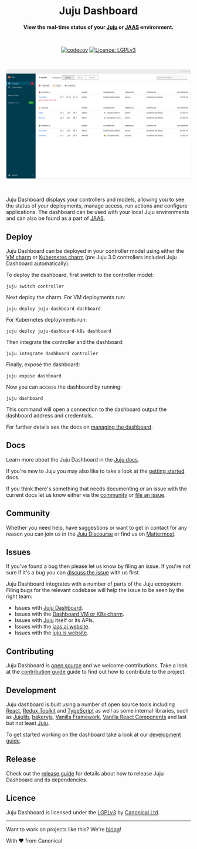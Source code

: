 <div align="center">

# Juju Dashboard

**View the real-time status of your [Juju](https://juju.is) or [JAAS](https://jaas.ai/) environment.**

<br />

[![codecov](https://codecov.io/github/canonical/juju-dashboard/branch/main/graph/badge.svg?token=jpxOQiONwS)](https://codecov.io/github/canonical/juju-dashboard)
[![Licence: LGPLv3](https://img.shields.io/badge/License-LGPL_v3-blue.svg)](/LICENSE.md)

<br />

![Juju Dashboard](/docs/images/dashboard.png)

</div>

<br />

Juju Dashboard displays your controllers and models, allowing you to see the
status of your deployments, manage access, run actions and configure
applications. The dashboard can be used with your local Juju environments and
can also be found as a part of [JAAS](https://jaas.ai/).

## Deploy

Juju Dashboard can be deployed in your controller model using either the [VM charm](https://charmhub.io/juju-dashboard)
or [Kubernetes charm](https://charmhub.io/juju-dashboard-k8s) (pre Juju 3.0
controllers included Juju Dashboard automatically).

To deploy the dashboard, first switch to the controller model:

```shell
juju switch controller
```

Next deploy the charm. For VM deployments run:

```shell
juju deploy juju-dashboard dashboard
```

For Kubernetes deployments run:

```shell
juju deploy juju-dashboard-k8s dashboard
```

Then integrate the controller and the dashboard:

```shell
juju integrate dashboard controller
```

Finally, expose the dashboard:

```shell
juju expose dashboard
```

Now you can access the dashboard by running:

```shell
juju dashboard
```

This command will open a connection to the dashboard output the dashboard address and
credentials.

For further details see the docs on [managing the dashboard](https://juju.is/docs/olm/manage-the-juju-dashboard).

## Docs

Learn more about the Juju Dashboard in the [Juju
docs](https://juju.is/docs/olm/the-juju-dashboard).

If you're new to Juju you may also like to take a look at the [getting
started](https://juju.is/docs/olm/get-started-with-juju) docs.

If you think there's something that needs documenting or an issue with the
current docs let us know either via the [community](#community) or [file an issue](#issues).

## Community

Whether you need help, have suggestions or want to get in contact for any reason you can join us in the [Juju
Discourse](https://discourse.charmhub.io/) or find us on
[Mattermost](https://chat.charmhub.io/landing#/charmhub/channels/juju).

## Issues

If you've found a bug then please let us know by filing an issue. If you're not sure if it's a
bug you can [discuss the issue](#community) with us first.

Juju Dashboard integrates with a number of parts of the Juju ecosystem. Filing
bugs for the relevant codebase will help the issue to be seen by the right team:

- Issues with [Juju Dashboard](https://github.com/canonical/juju-dashboard/issues/new/choose).
- Issues with the [Dashboard VM or K8s charm](https://github.com/canonical/juju-dashboard-charm/issues/new).
- Issues with [Juju](https://bugs.launchpad.net/juju/+filebug) itself or its APIs.
- Issues with the [jaas.ai website](https://github.com/canonical/jaas.ai/issues).
- Issues with the [juju.is website](https://github.com/canonical/juju.is/issues/new).

## Contributing

Juju Dashboard is [open source](#licence) and we welcome contributions. Take
a look at the [contribution guide](/CONTRIBUTING.md) guide to find out how
to contribute to the project.

## Development

Juju dashboard is built using a number of open source tools including [React](https://github.com/facebook/react),
[Redux Toolkit](https://github.com/reduxjs/redux-toolkit) and [TypeScript](https://github.com/microsoft/TypeScript) as well as some internal
libraries, such as [Jujulib](https://github.com/juju/js-libjuju), [bakeryjs](https://github.com/juju/bakeryjs), [Vanilla
Framework](https://github.com/canonical/vanilla-framework), [Vanilla React
Components](https://github.com/canonical/react-components) and last but not
least [Juju](https://github.com/juju/juju).

To get started working on the dashboard take a look at our [development guide](/HACKING.md).

## Release

Check out the [release guide](/RELEASING.md) for details about how to
release Juju Dashboard and its dependencies.

## Licence

Juju Dashboard is licensed under the [LGPLv3](/LICENSE.md) by [Canonical
Ltd](http://canonical.com/).

<hr />

Want to work on projects like this? We're
[hiring](https://canonical.com/careers)!

With ♥ from Canonical
